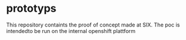 # prototyps
This repository containts the proof of concept made at SIX. The poc is intendedto be run on the internal openshift plattform
